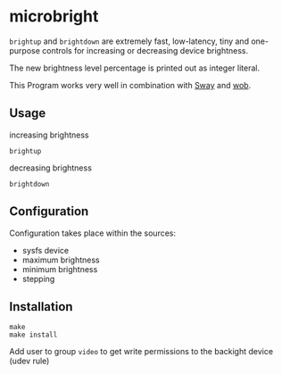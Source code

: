 # microbright

`brightup` and `brightdown` are extremely fast, low-latency, tiny and one-purpose controls for increasing or decreasing device brightness.

The new brightness level percentage is printed out as integer literal.

This Program works very well in combination with [Sway](https://github.com/swaywm/sway) and [wob](https://github.com/francma/wob).


## Usage

increasing brightness
```
brightup
```
decreasing brightness
```
brightdown
```


## Configuration

Configuration takes place within the sources:
* sysfs device
* maximum brightness
* minimum brightness
* stepping


## Installation

```
make
make install
```

Add user to group `video` to get write permissions to the backight device (udev rule)

